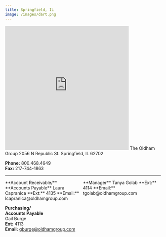 ```yaml
---
title: Springfield, IL
image: /images/dart.png
---
```

<iframe src="https://www.google.com/maps/embed?pb=!1m18!1m12!1m3!1d3064.040483899819!2d-89.63894798493533!3d39.82850999912712!2m3!1f0!2f0!3f0!3m2!1i1024!2i768!4f13.1!3m3!1m2!1s0x88753745039bc56d%3A0xeeb543db9c44b26b!2s2056%20N%20Republic%20St%2C%20Springfield%2C%20IL%2062702!5e0!3m2!1sen!2sus!4v1611442868838!5m2!1sen!2sus" width="400" height="400" frameborder="0" style="border:0;" allowfullscreen="" aria-hidden="false" tabindex="0"></iframe>
<!-- split -->
The Oldham Group  
2056 N Republic St.    
Springfield, IL 62702  

**Phone:**	800.468.4649  
**Fax:**	217-744-1863  

---

<div style="width: 50%; float: left;" markdown="1">
**Account Receivable/**  
**Accounts Payable**  
Laura Capranica  
**Ext:**	4135  
**Email:**	lcapranica@oldhamgroup.com  

**Purchasing/**  
**Accounts Payable**  
Gail Burge  
**Ext:**	4113  
**Email:**	gburge@oldhamgroup.com  
</div>
<div style="width: 50%; float: right;" markdown="1">
**Manager**  
Tanya Golab  
**Ext:**	4114  
**Email:**	tgolab@oldhamgroup.com  
</div>
